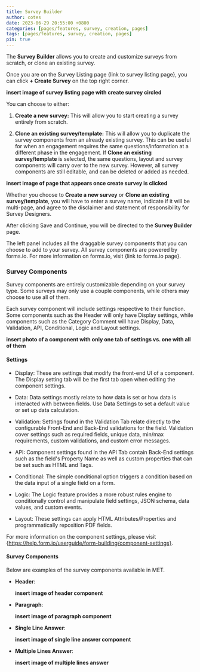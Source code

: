 ```yaml
---
title: Survey Builder
author: cotes
date: 2023-06-29 20:55:00 +0800
categories: [pages/features, survey, creation, pages]
tags: [pages/features, survey, creation, pages]
pin: true
---
```


The **Survey Builder** allows you to create and customize surveys from scratch, or clone an existing survey.  

Once you are on the Survey Listing page {link to survey listing page}, you can click **+ Create Survey** on the top right corner.  

**insert image of survey listing page with create survey circled**  

You can choose to either:
1. **Create a new survey:** This will allow you to start creating a survey entirely from scratch.
   
2. **Clone an existing survey/template:** This will allow you to duplicate the survey components from an already existing survey. This can be useful for when an engagement requires the same questions/information at a different phase in the engagement. If **Clone an existing survey/template** is selected, the same questions, layout and survey components will carry over to the new survey. However, all survey components are still editable, and can be deleted or added as needed.  

**insert image of page that appears once create survey is clicked**  

Whether you choose to **Create a new survey** or **Clone an existing survey/template**, you will have to enter a survey name, indicate if it will be multi-page, and agree to the disclaimer and statement of responsibility for Survey Designers. 

After clicking Save and Continue, you will be directed to the **Survey Builder** page.  

The left panel includes all the draggable survey components that you can choose to add to your survey. All survey components are powered by forms.io. For more information on forms.io, visit {link to forms.io page}.  

### Survey Components ###  

Survey components are entirely customizable depending on your survey type. Some surveys may only use a couple components, while others may choose to use all of them.  

Each survey component will include settings respective to their function. Some components such as the Header will only have Display settings, while components such as the Category Comment will have Display, Data, Validation, API, Conditional, Logic and Layout settings.  

**insert photo of a component with only one tab of settings vs. one with all of them**  

#### Settings ####  

- Display: These are settings that modify the front-end UI of a component. The Display setting tab will be the first tab open when editing the component settings.
  
- Data: Data settings mostly relate to how data is set or how data is interacted with between fields. Use Data Settings to set a default value or set up data calculation.
  
- Validation: Settings found in the Validation Tab relate directly to the configurable Front-End and Back-End validations for the field. Validation cover settings such as required fields, unique data, min/max requirements, custom validations, and custom error messages.
  
- API: Component settings found in the API Tab contain Back-End settings such as the field's Property Name as well as custom properties that can be set such as HTML and Tags.
  
- Conditional: The simple conditional option triggers a condition based on the data input of a single field on a form.
  
- Logic: The Logic feature provides a more robust rules engine to conditionally control and manipulate field settings, JSON schema, data values, and custom events. 
  
- Layout: These settings can apply HTML Attributes/Properties and programmatically reposition PDF fields.

For more information on the component settings, please visit {https://help.form.io/userguide/form-building/component-settings}.

#### Survey Components ####  

Below are examples of the survey components available in MET.

- **Header**:

  **insert image of header component**

- **Paragraph**:
  
  **insert image of paragraph component**

- **Single Line Answer**:

  **insert image of single line answer component**

- **Multiple Lines Answer**:

  **insert image of multiple lines answer**
